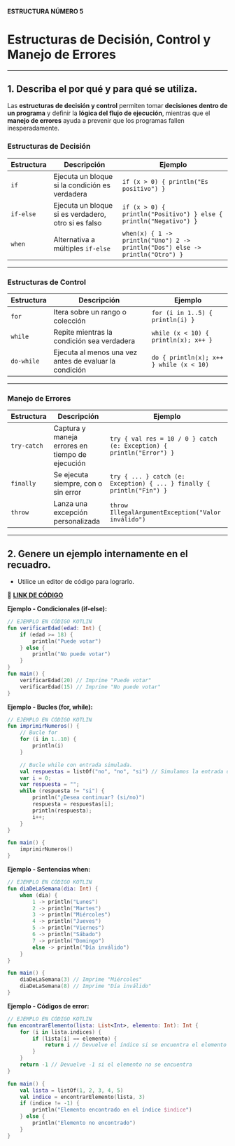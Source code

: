 #### ESTRUCTURA NÚMERO 5  
# Estructuras de Decisión, Control y Manejo de Errores  

---  

## 1. Describa el por qué y para qué se utiliza.  
Las **estructuras de decisión y control** permiten tomar **decisiones dentro de un programa** y definir la **lógica del flujo de ejecución**, mientras que el **manejo de errores** ayuda a prevenir que los programas fallen inesperadamente.  

### **Estructuras de Decisión**  

| Estructura | Descripción | Ejemplo |
|------------|------------|---------|
| `if` | Ejecuta un bloque si la condición es verdadera | `if (x > 0) { println("Es positivo") }` |
| `if-else` | Ejecuta un bloque si es verdadero, otro si es falso | `if (x > 0) { println("Positivo") } else { println("Negativo") }` |
| `when` | Alternativa a múltiples `if-else` | `when(x) { 1 -> println("Uno") 2 -> println("Dos") else -> println("Otro") }` |

---

### **Estructuras de Control**  

| Estructura | Descripción | Ejemplo |
|------------|------------|---------|
| `for` | Itera sobre un rango o colección | `for (i in 1..5) { println(i) }` |
| `while` | Repite mientras la condición sea verdadera | `while (x < 10) { println(x); x++ }` |
| `do-while` | Ejecuta al menos una vez antes de evaluar la condición | `do { println(x); x++ } while (x < 10)` |

---

### **Manejo de Errores**  

| Estructura | Descripción | Ejemplo |
|------------|------------|---------|
| `try-catch` | Captura y maneja errores en tiempo de ejecución | `try { val res = 10 / 0 } catch (e: Exception) { println("Error") }` |
| `finally` | Se ejecuta siempre, con o sin error | `try { ... } catch (e: Exception) { ... } finally { println("Fin") }` |
| `throw` | Lanza una excepción personalizada | `throw IllegalArgumentException("Valor inválido")` |

---

## 2. Genere un ejemplo internamente en el recuadro.  
- Utilice un editor de código para lograrlo.  

🔗 **[LINK DE CÓDIGO](https://pl.kotl.in/8X8c83CB0?theme=darcula&readOnly=true)**  

**Ejemplo - Condicionales (if-else):**
```kotlin
// EJEMPLO EN CÓDIGO KOTLIN
fun verificarEdad(edad: Int) {
    if (edad >= 18) {
        println("Puede votar")
    } else {
        println("No puede votar")
    }
}
fun main() {
    verificarEdad(20) // Imprime "Puede votar"
    verificarEdad(15) // Imprime "No puede votar"
}
```
**Ejemplo - Bucles (for, while):**
```kotlin
// EJEMPLO EN CÓDIGO KOTLIN
fun imprimirNumeros() {
    // Bucle for
    for (i in 1..10) {
        println(i)
    }

    // Bucle while con entrada simulada.
    val respuestas = listOf("no", "no", "si") // Simulamos la entrada del usuario.
    var i = 0;
    var respuesta = "";
    while (respuesta != "si") {
        println("¿Desea continuar? (si/no)")
        respuesta = respuestas[i];
        println(respuesta);
        i++;
    }
}

fun main() {
    imprimirNumeros()
}
```
**Ejemplo - Sentencias when:**
```kotlin
// EJEMPLO EN CÓDIGO KOTLIN
fun diaDeLaSemana(dia: Int) {
    when (dia) {
        1 -> println("Lunes")
        2 -> println("Martes")
        3 -> println("Miércoles")
        4 -> println("Jueves")
        5 -> println("Viernes")
        6 -> println("Sábado")
        7 -> println("Domingo")
        else -> println("Día inválido")
    }
}

fun main() {
    diaDeLaSemana(3) // Imprime "Miércoles"
    diaDeLaSemana(8) // Imprime "Día inválido"
}
```
**Ejemplo - Códigos de error:**
```kotlin
// EJEMPLO EN CÓDIGO KOTLIN
fun encontrarElemento(lista: List<Int>, elemento: Int): Int {
    for (i in lista.indices) {
        if (lista[i] == elemento) {
            return i // Devuelve el índice si se encuentra el elemento
        }
    }
    return -1 // Devuelve -1 si el elemento no se encuentra
}

fun main() {
    val lista = listOf(1, 2, 3, 4, 5)
    val indice = encontrarElemento(lista, 3)
    if (indice != -1) {
        println("Elemento encontrado en el índice $indice")
    } else {
        println("Elemento no encontrado")
    }
}
```


